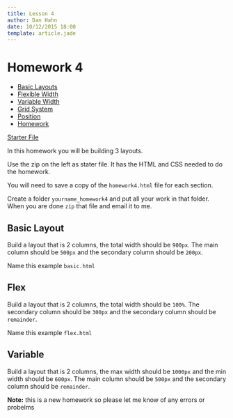 ```yaml
---
title: Lesson 4
author: Dan Hahn
date: 10/12/2015 18:00
template: article.jade
---
```

# Homework 4

* [Basic Layouts]()
* [Flexible Width](flexable.html)
* [Variable Width](varable.html)
* [Grid System](grid.html)
* [Position](position.html)
* [Homework](homework.html)

[Starter File <i class="icon-download-alt icon-white"></i>](homework4.zip)

In this homework you will be building 3 layouts.

Use the zip on the left as stater file.  It has the HTML and CSS needed to do the homework.

You will need to save a copy of the `homework4.html` file for each section.

Create a folder `yourname_homework4` and put all your work in that folder.  When you are done `zip` that file and email it to me.

## Basic Layout

Build a layout that is 2 columns, the total width should be `900px`.  The main column should be `500px` and the secondary column should be `200px`.

Name this example `basic.html`

## Flex

Build a layout that is 2 columns, the total width should be `100%`.  The secondary column should be `300px` and the secondary column should be `remainder`.

Name this example `flex.html`

## Variable

Build a layout that is 2 columns, the max width should be `1000px` and the min width should be `600px`.  The main column should be `500px` and the secondary column should be `remainder`.

**Note:** this is a new homework so please let me know of any errors or probelms